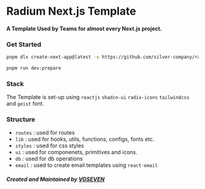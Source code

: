 # Radium Next.js Template

#### A Template Used by Teams for almost every Next.js project.

### Get Started

```sh
pnpm dlx create-next-app@latest -e https://github.com/silver-company/radium/tree/main/templates/reactjs
```

```sh
pnpm run dev:prepare
```

### Stack

The Template is set-up using `reactjs` `shadcn-ui` `radix-icons` `tailwindcss` and `geist` font.

### Structure

- `routes` : used for routes
- `lib` : used for hooks, utils, functions, configs, fonts etc.
- `styles` : used for css styles
- `ui` : used for componenets, primitives and icons.
- `db` : used for db operations
- `email` : used to create email templates using `react-email`

##### Created and Maintained by [VGSEVEN](https://twitter.com/vgsevenn)
